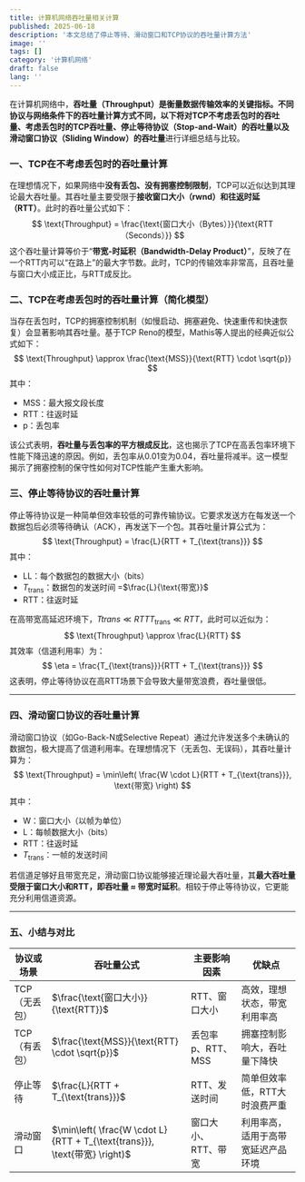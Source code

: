 ```yaml
---
title: 计算机网络吞吐量相关计算
published: 2025-06-18
description: '本文总结了停止等待、滑动窗口和TCP协议的吞吐量计算方法'
image: ''
tags: []
category: '计算机网络'
draft: false 
lang: ''
---
```


在计算机网络中，**吞吐量（Throughput）是衡量数据传输效率的关键指标。不同协议与网络条件下的吞吐量计算方式不同，以下将对TCP不考虑丢包时的吞吐量、考虑丢包时的TCP吞吐量、停止等待协议（Stop-and-Wait）的吞吐量以及滑动窗口协议（Sliding Window）的吞吐量**进行详细总结与比较。

### 一、TCP在不考虑丢包时的吞吐量计算

在理想情况下，如果网络中**没有丢包、没有拥塞控制限制**，TCP可以近似达到其理论最大吞吐量。其吞吐量主要受限于**接收窗口大小（rwnd）和往返时延（RTT）**。此时的吞吐量公式如下：
$$
\text{Throughput} = \frac{\text{窗口大小（Bytes）}}{\text{RTT（Seconds）}}
$$
这个吞吐量计算等价于“**带宽-时延积（Bandwidth-Delay Product）**”，反映了在一个RTT内可以“在路上”的最大字节数。此时，TCP的传输效率非常高，且吞吐量与窗口大小成正比，与RTT成反比。

### 二、TCP在考虑丢包时的吞吐量计算（简化模型）

当存在丢包时，TCP的拥塞控制机制（如慢启动、拥塞避免、快速重传和快速恢复）会显著影响其吞吐量。基于TCP Reno的模型，Mathis等人提出的经典近似公式如下：
$$
\text{Throughput} \approx \frac{\text{MSS}}{\text{RTT} \cdot \sqrt{p}}
$$
其中：

- MSS：最大报文段长度
- RTT：往返时延
- p：丢包率

该公式表明，**吞吐量与丢包率的平方根成反比**，这也揭示了TCP在高丢包率环境下性能下降迅速的原因。例如，丢包率从0.01变为0.04，吞吐量将减半。这一模型揭示了拥塞控制的保守性如何对TCP性能产生重大影响。

### 三、停止等待协议的吞吐量计算

停止等待协议是一种简单但效率较低的可靠传输协议。它要求发送方在每发送一个数据包后必须等待确认（ACK），再发送下一个包。其吞吐量计算公式为：
$$
\text{Throughput} = \frac{L}{RTT + T_{\text{trans}}}
$$
其中：

- LL：每个数据包的数据大小（bits）
- $T_{\text{trans}}$：数据包的发送时间 =$\frac{L}{\text{带宽}}$
- RTT：往返时延

在高带宽高延迟环境下，$Ttrans≪RTTT_{\text{trans}} \ll RTT$，此时可以近似为：
$$
\text{Throughput} \approx \frac{L}{RTT}
$$
其效率（信道利用率）为：
$$
\eta = \frac{T_{\text{trans}}}{RTT + T_{\text{trans}}}
$$
这表明，停止等待协议在高RTT场景下会导致大量带宽浪费，吞吐量很低。

------

### 四、滑动窗口协议的吞吐量计算

滑动窗口协议（如Go-Back-N或Selective Repeat）通过允许发送多个未确认的数据包，极大提高了信道利用率。在理想情况下（无丢包、无误码），其吞吐量计算为：
$$
\text{Throughput} = \min\left( \frac{W \cdot L}{RTT + T_{\text{trans}}}, \text{带宽} \right)
$$
其中：

- W：窗口大小（以帧为单位）
- L：每帧数据大小（bits）
- RTT：往返时延
- $T_{\text{trans}}$：一帧的发送时间

若信道足够好且带宽充足，滑动窗口协议能够接近理论最大吞吐量，其**最大吞吐量受限于窗口大小和RTT，即吞吐量 ≈ 带宽时延积**。相较于停止等待协议，它更能充分利用信道资源。

------

### 五、小结与对比

| 协议或场景    | 吞吐量公式                                                   | 主要影响因素        | 优缺点                             |
| ------------- | ------------------------------------------------------------ | ------------------- | ---------------------------------- |
| TCP（无丢包） | $\frac{\text{窗口大小}}{\text{RTT}}$                         | RTT、窗口大小       | 高效，理想状态，带宽利用率高       |
| TCP（有丢包） | $\frac{\text{MSS}}{\text{RTT} \cdot \sqrt{p}}$               | 丢包率p、RTT、MSS   | 拥塞控制影响大，吞吐量下降快       |
| 停止等待      | $\frac{L}{RTT + T_{\text{trans}}}$                           | RTT、发送时间       | 简单但效率低，RTT大时浪费严重      |
| 滑动窗口      | $\min\left( \frac{W \cdot L}{RTT + T_{\text{trans}}}, \text{带宽} \right)$ | 窗口大小、RTT、带宽 | 利用率高，适用于高带宽延迟产品环境 |